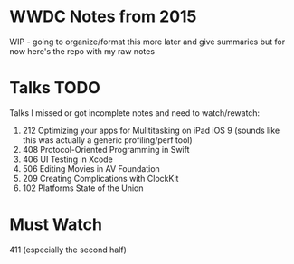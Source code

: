 # WWDC Notes from 2015

WIP - going to organize/format this more later and give summaries but for now here's the repo with my raw notes

# Talks TODO

Talks I missed or got incomplete notes and need to watch/rewatch:

1. 212 Optimizing your apps for Mulititasking on iPad iOS 9 (sounds like this was actually a generic profiling/perf tool)
2. 408 Protocol-Oriented Programming in Swift
3. 406 UI Testing in Xcode
4. 506 Editing Movies in AV Foundation
5. 209 Creating Complications with ClockKit
6. 102 Platforms State of the Union

# Must Watch

411 (especially the second half)